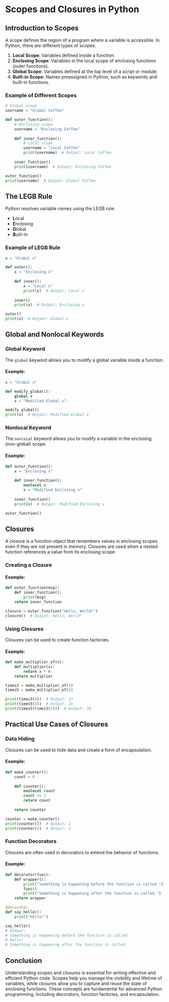 # Scopes and Closures in Python

## Introduction to Scopes

A scope defines the region of a program where a variable is accessible. In Python, there are different types of scopes:

1. **Local Scope**: Variables defined inside a function.
2. **Enclosing Scope**: Variables in the local scope of enclosing functions (outer functions).
3. **Global Scope**: Variables defined at the top level of a script or module.
4. **Built-in Scope**: Names preassigned in Python, such as keywords and built-in functions.

### Example of Different Scopes

```python
# Global scope
username = "Global Coffee"

def outer_function():
    # Enclosing scope
    username = "Enclosing Coffee"
    
    def inner_function():
        # Local scope
        username = "Local Coffee"
        print(username)  # Output: Local Coffee
    
    inner_function()
    print(username)  # Output: Enclosing Coffee

outer_function()
print(username)  # Output: Global Coffee
```

## The LEGB Rule

Python resolves variable names using the LEGB rule:

- **L**ocal
- **E**nclosing
- **G**lobal
- **B**uilt-in

### Example of LEGB Rule

```python
x = "Global x"

def outer():
    x = "Enclosing x"
    
    def inner():
        x = "Local x"
        print(x)  # Output: Local x
    
    inner()
    print(x)  # Output: Enclosing x

outer()
print(x)  # Output: Global x
```

## Global and Nonlocal Keywords

### Global Keyword

The `global` keyword allows you to modify a global variable inside a function.

#### Example:

```python
x = "Global x"

def modify_global():
    global x
    x = "Modified Global x"

modify_global()
print(x)  # Output: Modified Global x
```

### Nonlocal Keyword

The `nonlocal` keyword allows you to modify a variable in the enclosing (non-global) scope.

#### Example:

```python
def outer_function():
    x = "Enclosing x"
    
    def inner_function():
        nonlocal x
        x = "Modified Enclosing x"
    
    inner_function()
    print(x)  # Output: Modified Enclosing x

outer_function()
```

## Closures

A closure is a function object that remembers values in enclosing scopes even if they are not present in memory. Closures are used when a nested function references a value from its enclosing scope.

### Creating a Closure

#### Example:

```python
def outer_function(msg):
    def inner_function():
        print(msg)
    return inner_function

closure = outer_function("Hello, World!")
closure()  # Output: Hello, World!
```

### Using Closures

Closures can be used to create function factories.

#### Example:

```python
def make_multiplier_of(n):
    def multiplier(x):
        return x * n
    return multiplier

times3 = make_multiplier_of(3)
times5 = make_multiplier_of(5)

print(times3(9))  # Output: 27
print(times5(3))  # Output: 15
print(times5(times3(2)))  # Output: 30
```

## Practical Use Cases of Closures

### Data Hiding

Closures can be used to hide data and create a form of encapsulation.

#### Example:

```python
def make_counter():
    count = 0
    
    def counter():
        nonlocal count
        count += 1
        return count
    
    return counter

counter = make_counter()
print(counter())  # Output: 1
print(counter())  # Output: 2
```

### Function Decorators

Closures are often used in decorators to extend the behavior of functions.

#### Example:

```python
def decorator(func):
    def wrapper():
        print("Something is happening before the function is called.")
        func()
        print("Something is happening after the function is called.")
    return wrapper

@decorator
def say_hello():
    print("Hello!")

say_hello()
# Output:
# Something is happening before the function is called.
# Hello!
# Something is happening after the function is called.
```

## Conclusion

Understanding scopes and closures is essential for writing effective and efficient Python code. Scopes help you manage the visibility and lifetime of variables, while closures allow you to capture and reuse the state of enclosing functions. These concepts are fundamental for advanced Python programming, including decorators, function factories, and encapsulation.
